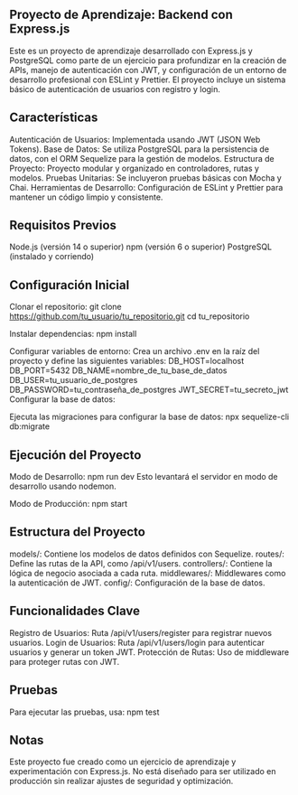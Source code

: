 ## Proyecto de Aprendizaje: Backend con Express.js
Este es un proyecto de aprendizaje desarrollado con Express.js y PostgreSQL como parte de un ejercicio para profundizar en la creación de APIs, manejo de autenticación con JWT, y configuración de un entorno de desarrollo profesional con ESLint y Prettier. El proyecto incluye un sistema básico de autenticación de usuarios con registro y login.

## Características
Autenticación de Usuarios: Implementada usando JWT (JSON Web Tokens).
Base de Datos: Se utiliza PostgreSQL para la persistencia de datos, con el ORM Sequelize para la gestión de modelos.
Estructura de Proyecto: Proyecto modular y organizado en controladores, rutas y modelos.
Pruebas Unitarias: Se incluyeron pruebas básicas con Mocha y Chai.
Herramientas de Desarrollo: Configuración de ESLint y Prettier para mantener un código limpio y consistente.

## Requisitos Previos
Node.js (versión 14 o superior)
npm (versión 6 o superior)
PostgreSQL (instalado y corriendo)

##  Configuración Inicial
Clonar el repositorio:
git clone https://github.com/tu_usuario/tu_repositorio.git
cd tu_repositorio

Instalar dependencias:
npm install

Configurar variables de entorno:
Crea un archivo .env en la raíz del proyecto y define las siguientes variables:
DB_HOST=localhost
DB_PORT=5432
DB_NAME=nombre_de_tu_base_de_datos
DB_USER=tu_usuario_de_postgres
DB_PASSWORD=tu_contraseña_de_postgres
JWT_SECRET=tu_secreto_jwt
Configurar la base de datos:

Ejecuta las migraciones para configurar la base de datos:
npx sequelize-cli db:migrate

## Ejecución del Proyecto
Modo de Desarrollo:
npm run dev
Esto levantará el servidor en modo de desarrollo usando nodemon.

Modo de Producción:
npm start

## Estructura del Proyecto
models/: Contiene los modelos de datos definidos con Sequelize.
routes/: Define las rutas de la API, como /api/v1/users.
controllers/: Contiene la lógica de negocio asociada a cada ruta.
middlewares/: Middlewares como la autenticación de JWT.
config/: Configuración de la base de datos.

## Funcionalidades Clave
Registro de Usuarios: Ruta /api/v1/users/register para registrar nuevos usuarios.
Login de Usuarios: Ruta /api/v1/users/login para autenticar usuarios y generar un token JWT.
Protección de Rutas: Uso de middleware para proteger rutas con JWT.

## Pruebas
Para ejecutar las pruebas, usa:
npm test

## Notas
Este proyecto fue creado como un ejercicio de aprendizaje y experimentación con Express.js. No está diseñado para ser utilizado en producción sin realizar ajustes de seguridad y optimización.
